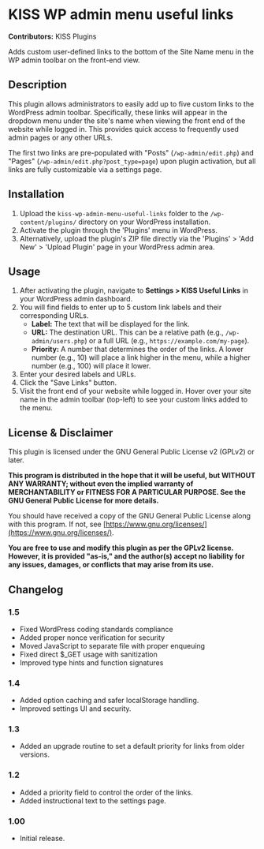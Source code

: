 # KISS WP admin menu useful links

**Contributors:** KISS Plugins  

Adds custom user-defined links to the bottom of the Site Name menu in the WP admin toolbar on the front-end view.

## Description

This plugin allows administrators to easily add up to five custom links to the WordPress admin toolbar. Specifically, these links will appear in the dropdown menu under the site's name when viewing the front end of the website while logged in. This provides quick access to frequently used admin pages or any other URLs.

The first two links are pre-populated with "Posts" (`/wp-admin/edit.php`) and "Pages" (`/wp-admin/edit.php?post_type=page`) upon plugin activation, but all links are fully customizable via a settings page.

## Installation

1.  Upload the `kiss-wp-admin-menu-useful-links` folder to the `/wp-content/plugins/` directory on your WordPress installation.
2.  Activate the plugin through the 'Plugins' menu in WordPress.
3.  Alternatively, upload the plugin's ZIP file directly via the 'Plugins' > 'Add New' > 'Upload Plugin' page in your WordPress admin area.

## Usage

1.  After activating the plugin, navigate to **Settings > KISS Useful Links** in your WordPress admin dashboard.
2.  You will find fields to enter up to 5 custom link labels and their corresponding URLs.
    * **Label:** The text that will be displayed for the link.
    * **URL:** The destination URL. This can be a relative path (e.g., `/wp-admin/users.php`) or a full URL (e.g., `https://example.com/my-page`).
    * **Priority:** A number that determines the order of the links. A lower number (e.g., 10) will place a link higher in the menu, while a higher number (e.g., 100) will place it lower.
3.  Enter your desired labels and URLs.
4.  Click the "Save Links" button.
5.  Visit the front end of your website while logged in. Hover over your site name in the admin toolbar (top-left) to see your custom links added to the menu.

## License & Disclaimer

This plugin is licensed under the GNU General Public License v2 (GPLv2) or later.

**This program is distributed in the hope that it will be useful, but WITHOUT ANY WARRANTY; without even the implied warranty of MERCHANTABILITY or FITNESS FOR A PARTICULAR PURPOSE. See the GNU General Public License for more details.**

You should have received a copy of the GNU General Public License along with this program. If not, see [https://www.gnu.org/licenses/](https://www.gnu.org/licenses/).

**You are free to use and modify this plugin as per the GPLv2 license. However, it is provided "as-is," and the author(s) accept no liability for any issues, damages, or conflicts that may arise from its use.**

## Changelog

### 1.5
* Fixed WordPress coding standards compliance
* Added proper nonce verification for security
* Moved JavaScript to separate file with proper enqueuing
* Fixed direct $_GET usage with sanitization
* Improved type hints and function signatures

### 1.4
* Added option caching and safer localStorage handling.
* Improved settings UI and security.

### 1.3
* Added an upgrade routine to set a default priority for links from older versions.

### 1.2
* Added a priority field to control the order of the links.
* Added instructional text to the settings page.

### 1.00
* Initial release.